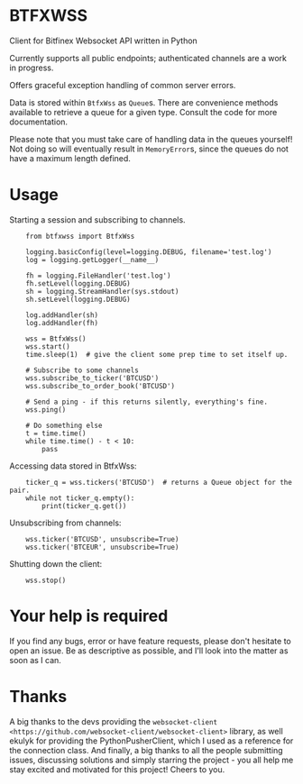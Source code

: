 BTFXWSS
=======

Client for Bitfinex Websocket API written in Python

Currently supports all public endpoints; authenticated channels are a
work in progress.

Offers graceful exception handling of common server errors.

Data is stored within `BtfxWss` as `Queue`s. There are convenience
methods available to retrieve a queue for a given type. Consult
the code for more documentation.

Please note that you must take care of handling data in the queues yourself!
Not doing so will eventually result in `MemoryError`s, since the queues
do not have a maximum length defined.


Usage
=====

Starting a session and subscribing to channels.

```
    from btfxwss import BtfxWss
    
    logging.basicConfig(level=logging.DEBUG, filename='test.log')
    log = logging.getLogger(__name__)

    fh = logging.FileHandler('test.log')
    fh.setLevel(logging.DEBUG)
    sh = logging.StreamHandler(sys.stdout)
    sh.setLevel(logging.DEBUG)

    log.addHandler(sh)
    log.addHandler(fh)
    
    wss = BtfxWss()
    wss.start()
    time.sleep(1)  # give the client some prep time to set itself up.
    
    # Subscribe to some channels
    wss.subscribe_to_ticker('BTCUSD')
    wss.subscribe_to_order_book('BTCUSD')
    
    # Send a ping - if this returns silently, everything's fine.
    wss.ping()
    
    # Do something else
    t = time.time()
    while time.time() - t < 10:
        pass
```

Accessing data stored in BtfxWss:
```
    ticker_q = wss.tickers('BTCUSD')  # returns a Queue object for the pair.
    while not ticker_q.empty():
        print(ticker_q.get())
```

Unsubscribing from channels:
```
    wss.ticker('BTCUSD', unsubscribe=True)
    wss.ticker('BTCEUR', unsubscribe=True)
```

Shutting down the client:

```
    wss.stop()
```

Your help is required
=====================

If you find any bugs, error or have feature requests, please don't hesitate to open an issue.
Be as descriptive as possible, and I'll look into the matter as soon as I can.

Thanks
======

A big thanks to the devs providing the `websocket-client <https://github.com/websocket-client/websocket-client>` library,
as well ekulyk for providing the PythonPusherClient, which I used as a reference
for the connection class. And finally, a big thanks to all the people submitting
issues, discussing solutions and simply starring the project - you all help me
stay excited and motivated for this project! Cheers to you.





